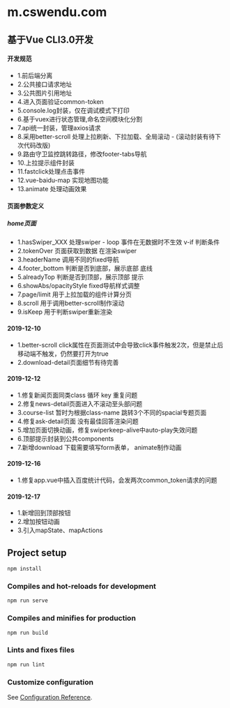 # m.cswendu.com
## 基于Vue CLI3.0开发

#### 开发规范

- 1.前后端分离
- 2.公共接口请求地址
- 3.公共图片引用地址
- 4.进入页面验证common-token
- 5.console.log封装，仅在调试模式下打印
- 6.基于vuex进行状态管理,命名空间模块化分割
- 7.api统一封装，管理axios请求
- 8.采用better-scroll 处理上拉刷新、下拉加载、全局滚动 - (滚动封装有待下次代码改版)
- 9.路由守卫监控跳转路径，修改footer-tabs导航
- 10.上拉提示组件封装
- 11.fastclick处理点击事件
- 12.vue-baidu-map 实现地图功能
- 13.animate 处理动画效果


#### 页面参数定义

##### home页面 

- 1.hasSwiper_XXX	处理swiper - loop 事件在无数据时不生效 v-if 判断条件
- 2.tokenOver	页面获取到数据 在渲染swiper
- 3.headerName	调用不同的fixed导航
- 4.footer_bottom	判断是否到底部，展示底部 底线
- 5.alreadyTop	判断是否到顶部，展示顶部 提示
- 6.showAbs/opacityStyle	fixed导航样式调整
- 7.page/limit	用于上拉加载的组件计算分页
- 8.scroll	用于调用better-scroll制作滚动
- 9.isKeep 用于判断swiper重新渲染

#### 2019-12-10

- 1.better-scroll click属性在页面测试中会导致click事件触发2次，但是禁止后移动端不触发，仍然要打开为true
- 2.download-detail页面细节有待完善

#### 2019-12-12
- 1.修复新闻页面同类class 循环 key 重复问题
- 2.修复news-detail页面进入不滚动至头部问题
- 3.course-list 暂时为根据class-name 跳转3个不同的spacial专题页面
- 4.修复ask-detail页面 没有最佳回答渲染问题
- 5.增加页面切换动画，修复swiperkeep-alive中auto-play失效问题
- 6.顶部提示封装到公共components
- 7.新增download 下载需要填写form表单， animate制作动画

#### 2019-12-16
- 1.修复app.vue中插入百度统计代码，会发两次common_token请求的问题

#### 2019-12-17
- 1.新增回到顶部按钮
- 2.增加按钮动画
- 3.引入mapState、mapActions


## Project setup
```
npm install
```

### Compiles and hot-reloads for development
```
npm run serve
```

### Compiles and minifies for production
```
npm run build
```

### Lints and fixes files
```
npm run lint
```

### Customize configuration
See [Configuration Reference](https://cli.vuejs.org/config/).
